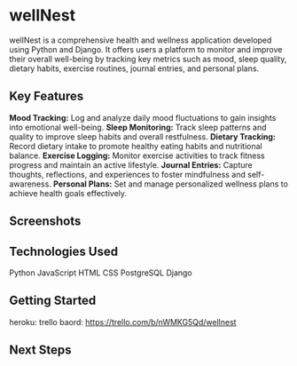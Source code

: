 # wellNest

wellNest is a comprehensive health and wellness application developed using Python and Django. It offers users a platform to monitor and improve their overall well-being by tracking key metrics such as mood, sleep quality, dietary habits, exercise routines, journal entries, and personal plans.


## Key Features

**Mood Tracking:** Log and analyze daily mood fluctuations to gain insights into emotional well-being.
**Sleep Monitoring:** Track sleep patterns and quality to improve sleep habits and overall restfulness.
**Dietary Tracking:** Record dietary intake to promote healthy eating habits and nutritional balance.
**Exercise Logging:** Monitor exercise activities to track fitness progress and maintain an active lifestyle.
**Journal Entries:** Capture thoughts, reflections, and experiences to foster mindfulness and self-awareness.
**Personal Plans:** Set and manage personalized wellness plans to achieve health goals effectively.


## Screenshots


## Technologies Used
Python
JavaScript
HTML
CSS
PostgreSQL
Django


## Getting Started
heroku: 
trello baord: https://trello.com/b/nWMKG5Qd/wellnest


## Next Steps


